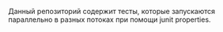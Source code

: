 Данный репозиторий содержит тесты, которые запускаются параллельно в разных потоках при помощи junit properties.